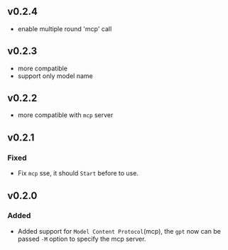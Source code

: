 ## v0.2.4

- enable multiple round 'mcp' call

## v0.2.3

- more compatible
- support only model name

## v0.2.2

- more compatible with `mcp` server

## v0.2.1

### Fixed

- Fix `mcp` sse, it should `Start` before to use.

## v0.2.0

### Added

- Added support for `Model Content Protocol`(mcp), the `gpt` now can be passed `-M` option to specify the mcp server.
